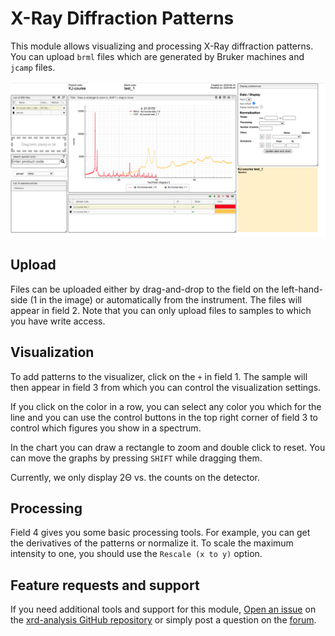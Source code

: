 # X-Ray Diffraction Patterns

This module allows visualizing and processing X-Ray diffraction patterns. You can upload `brml` files which are generated by Bruker machines and `jcamp` files.

![Screenshot of the XRD analysis module](XRD_analysis.png)

## Upload

Files can be uploaded either by drag-and-drop to the field on the left-hand-side (1 in the image) or automatically from the instrument. The files will appear in field 2. Note that you can only upload files to samples to which you have write access.

## Visualization

To add patterns to the visualizer, click on the `+` in field 1. The sample will then appear in field 3 from which you can control the visualization settings.

If you click on the color in a row, you can select any color you which for the line and you can use the control buttons in the top right corner of field 3 to control which figures you show in a spectrum.

In the chart you can draw a rectangle to zoom and double click to reset. You can move the graphs by pressing `SHIFT` while dragging them.

Currently, we only display 2Θ vs. the counts on the detector.

## Processing

Field 4 gives you some basic processing tools. For example, you can get the derivatives of the patterns or normalize it. To scale the maximum intensity to one, you should use the `Rescale (x to y)` option.

## Feature requests and support

If you need additional tools and support for this module, [Open an issue](https://help.github.com/en/github/managing-your-work-on-github/creating-an-issue) on the [xrd-analysis GitHub repository](https://github.com/cheminfo/xrd-analysis) or simply post a question on the [forum](https://groups.google.com/forum/#!forum/cheminfo).
